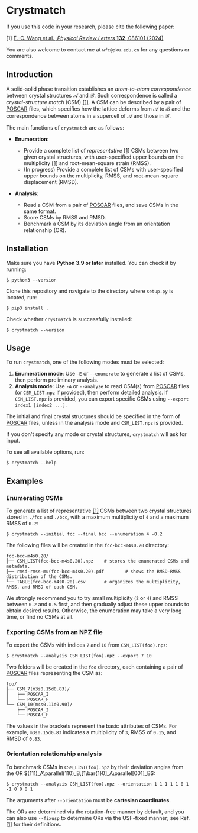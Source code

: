 # Crystmatch

If you use this code in your research, please cite the following paper:

\[1\] [F.-C. Wang et al., *Physical Review Letters* **132**, 086101 (2024)](https://arxiv.org/abs/2305.05278)

You are also welcome to contact me at `wfc@pku.edu.cn` for any questions or comments.

## Introduction

A solid-solid phase transition establishes an *atom-to-atom correspondence* between crystal structures $\mathcal A$ and $\mathcal B$. Such correspondence is called a *crystal-structure match* (CSM) [[1]](https://arxiv.org/abs/2305.05278). A CSM can be described by a pair of [POSCAR](https://www.vasp.at/wiki/index.php/POSCAR) files, which specifies how the lattice deforms from $\mathcal A$ to $\mathcal B$ and the correspondence between atoms in a supercell of $\mathcal A$ and those in $\mathcal B$.

The main functions of `crystmatch` are as follows:

- **Enumeration**:
    - Provide a complete list of *representative* [[1]](https://arxiv.org/abs/2305.05278) CSMs between two given crystal structures, with user-specified upper bounds on the multiplicity [[1]](https://arxiv.org/abs/2305.05278) and root-mean-square strain (RMSS).
    - (In progress) Provide a complete list of CSMs with user-specified upper bounds on the multiplicity, RMSS, and root-mean-square displacement (RMSD).

- **Analysis**:
    - Read a CSM from a pair of [POSCAR](https://www.vasp.at/wiki/index.php/POSCAR) files, and save CSMs in the same format.
    - Score CSMs by RMSS and RMSD.
    - Benchmark a CSM by its deviation angle from an orientation relationship (OR).

## Installation

Make sure you have **Python 3.9 or later** installed. You can check it by running:

```
$ python3 --version
```

Clone this repository and navigate to the directory where `setup.py` is located, run:

```
$ pip3 install .
```

Check whether `crystmatch` is successfully installed:

```
$ crystmatch --version
```

## Usage

To run `crystmatch`, one of the following modes must be selected:

1. **Enumeration mode**: Use `-E` or `--enumerate` to generate a list of CSMs, then perform preliminary analysis.
2. **Analysis mode**: Use `-A` or `--analyze` to read CSM(s) from [POSCAR](https://www.vasp.at/wiki/index.php/POSCAR) files (or `CSM_LIST.npz` if provided), then perform detailed analysis. If `CSM_LIST.npz` is provided, you can export specific CSMs using `--export index1 [index2 ...]`.

The initial and final crystal structures should be specified in the form of [POSCAR](https://www.vasp.at/wiki/index.php/POSCAR) files, unless in the analysis mode and `CSM_LIST.npz` is provided.

If you don't specify any mode or crystal structures, `crystmatch` will ask for input.

To see all available options, run:

```
$ crystmatch --help
```

## Examples

### Enumerating CSMs

To generate a list of representative [[1]](https://arxiv.org/abs/2305.05278) CSMs between two crystal structures stored in `./fcc` and `./bcc`, with a maximum multiplicity of `4` and a maximum RMSS of `0.2`:

```
$ crystmatch --initial fcc --final bcc --enumeration 4 -0.2
```

The following files will be created in the `fcc-bcc-m4s0.20` directory:

```
fcc-bcc-m4s0.20/
├── CSM_LIST(fcc-bcc-m4s0.20).npz    # stores the enumerated CSMs and metadata.
├── rmsd-rmss-mu(fcc-bcc-m4s0.20).pdf        # shows the RMSD-RMSS distribution of the CSMs.
└── TABLE(fcc-bcc-m4s0.20).csv       # organizes the multiplicity, RMSS, and RMSD of each CSM.
```

We strongly recommend you to try small multiplicity (`2` or `4`) and RMSS between `0.2` and `0.5` first, and then gradually adjust these upper bounds to obtain desired results. Otherwise, the enumeration may take a very long time, or find no CSMs at all.

### Exporting CSMs from an NPZ file

To export the CSMs with indices `7` and `10` from `CSM_LIST(foo).npz`:

```
$ crystmatch --analysis CSM_LIST(foo).npz --export 7 10
```

Two folders will be created in the `foo` directory, each containing a pair of [POSCAR](https://www.vasp.at/wiki/index.php/POSCAR) files representing the CSM as:

```
foo/
├── CSM_7(m3s0.15d0.83)/
│   ├── POSCAR_I
│   └── POSCAR_F
└── CSM_10(m4s0.11d0.90)/
    ├── POSCAR_I
    └── POSCAR_F
```

The values in the brackets represent the basic attributes of CSMs. For example, `m3s0.15d0.83` indicates a multiplicity of `3`, RMSS of `0.15`, and RMSD of `0.83`.

### Orientation relationship analysis

To benchmark CSMs in `CSM_LIST(foo).npz` by their deviation angles from the OR $(111)_A\parallel(110)_B,[1\bar{1}0]_A\parallel[001]_B$:

```
$ crystmatch --analysis CSM_LIST(foo).npz --orientation 1 1 1 1 1 0 1 -1 0 0 0 1
```

The arguments after `--orientation` must be **cartesian coordinates**.

The ORs are determined via the rotation-free manner by default, and you can also use `--fixusp` to determine ORs via the USF-fixed manner; see Ref. [[1]](https://arxiv.org/abs/2305.05278) for their definitions.